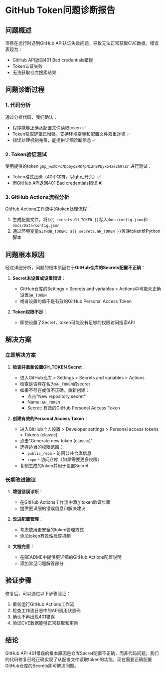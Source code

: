 # GitHub Token问题诊断报告

## 问题概述
项目在运行时遇到GitHub API认证失败问题，导致无法正常获取CVE数据。错误表现为：
- GitHub API返回401 Bad credentials错误
- Token认证失败
- 无法获取仓库搜索结果

## 问题诊断过程

### 1. 代码分析
通过分析代码，我们确认：
- 程序能够正确从配置文件读取token ✅
- Token获取逻辑已增强，支持环境变量和配置文件双重途径 ✅
- 错误处理机制完善，能提供详细诊断信息 ✅

### 2. Token验证测试
使用提供的token `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` 进行测试：
- Token格式正确（40个字符，以ghp_开头）✅
- 但GitHub API返回401 Bad credentials错误 ❌

### 3. GitHub Actions流程分析
GitHub Actions工作流中的token处理流程：
1. 生成配置文件，将`${{ secrets.GH_TOKEN }}`写入`docs/config.json`和`docs/Data/config.json`
2. 通过环境变量`GITHUB_TOKEN: ${{ secrets.GH_TOKEN }}`传递token给Python脚本

## 问题根本原因

经过详细分析，问题的根本原因在于**GitHub仓库的Secrets配置不正确**：

1. **Secret未设置或设置错误**：
   - GitHub仓库的Settings > Secrets and variables > Actions中可能未正确设置`GH_TOKEN`
   - 或者设置的值不是有效的GitHub Personal Access Token

2. **Token权限不足**：
   - 即使设置了Secret，token可能没有足够的权限访问搜索API

## 解决方案

### 立即解决方案
1. **检查并重新设置GH_TOKEN Secret**：
   - 进入GitHub仓库 > Settings > Secrets and variables > Actions
   - 检查是否存在名为`GH_TOKEN`的secret
   - 如果不存在或值不正确，重新创建：
     - 点击"New repository secret"
     - Name: `GH_TOKEN`
     - Secret: 有效的GitHub Personal Access Token

2. **创建有效的Personal Access Token**：
   - 进入GitHub个人设置 > Developer settings > Personal access tokens > Tokens (classic)
   - 点击"Generate new token (classic)"
   - 选择适当的权限范围：
     - `public_repo` - 访问公共仓库信息
     - `repo` - 访问仓库（如果需要更多权限）
   - 复制生成的token并用于设置Secret

### 长期改进建议

1. **增强错误诊断**：
   - 在GitHub Actions工作流中添加token验证步骤
   - 提供更详细的错误信息和解决建议

2. **改进配置管理**：
   - 考虑使用更安全的token管理方式
   - 添加token有效性检查机制

3. **文档完善**：
   - 在README中提供更详细的GitHub Actions配置说明
   - 添加常见问题解答部分

## 验证步骤

修复后，可以通过以下步骤验证：

1. 重新运行GitHub Actions工作流
2. 检查工作流日志中的API调用状态码
3. 确认不再出现401错误
4. 验证CVE数据能够正常获取和更新

## 结论

GitHub API 401错误的根本原因是仓库Secret配置不正确，而非代码问题。我们的代码修复已经正确实现了从配置文件读取token的功能，现在需要正确配置GitHub仓库的Secrets即可解决问题。